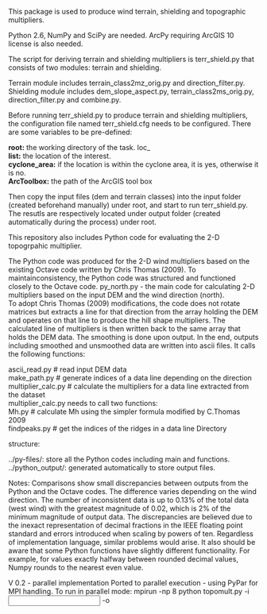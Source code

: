 This package is used to produce wind terrain, shielding and topographic
multipliers.

Python 2.6, NumPy and SciPy are needed. ArcPy requiring ArcGIS 10
license is also needed.

The script for deriving terrain and shielding multipliers is
terr\_shield.py that consists of two modules: terrain and shielding.

Terrain module includes terrain\_class2mz\_orig.py and
direction\_filter.py. Shielding module includes dem\_slope\_aspect.py,
terrain\_class2ms\_orig.py, direction\_filter.py and combine.py.

Before running terr\_shield.py to produce terrain and shielding
multipliers, the configuration file named terr\_shield.cfg needs to be
configured. There are some variables to be pre-defined:

<strong>root:</strong> the working directory of the task. loc\_<br/>
<strong>list:</strong> the location of the interest.<br/>
<strong>cyclone\_area:</strong> if the location is within the cyclone area, it is yes, otherwise it is no.<br/>
<strong>ArcToolbox:</strong> the path of the ArcGIS tool box

Then copy the input files (dem and terrain classes) into the input
folder (created beforehand manually) under root, and start to run
terr\_shield.py. The resutls are respectively located under output
folder (created automatically during the process) under root.

This repository also includes Python code for evaluating the 2-D
topogrpahic multiplier.

The Python code was produced for the 2-D wind multipliers based on the
existing Octave code written by Chris Thomas (2009). To
maintainconsistency, the Python code was structured and functioned
closely to the Octave code. py\_north.py - the main code for calculating
2-D multipliers based on the input DEM and the wind direction (north).\
To adopt Chris Thomas (2009) modifications, the code does not rotate
matrices but extracts a line for that direction from the array holding
the DEM and operates on that line to produce the hill shape multipliers.
The calculated line of multipliers is then written back to the same
array that holds the DEM data. The smoothing is done upon output. In the
end, outputs including smoothed and unsmoothed data are written into
ascii files. It calls the following functions:<br/> 

ascii\_read.py \# read input DEM data<br/> 
make\_path.py \# generate indices of a data line depending on the direction <br/>
multiplier\_calc.py \# calculate the multipliers for a data line extracted from the dataset<br/>
multiplier\_calc.py needs to call two functions:<br/>
 Mh.py \# calculate Mh using the simpler formula modified by C.Thomas 2009<br/>
 findpeaks.py \# get the indices of the ridges in a data line Directory

structure:

../py-files/: store all the Python codes including main and functions.
../python\_output/: generated automatically to store output files.

Notes: Comparisons show small discrepancies between outputs from the
Python and the Octave codes. The difference varies depending on the wind
direction. The number of inconsistent data is up to 0.13% of the total
data (west wind) with the greatest magnitude of 0.02, which is 2% of the
minimum magnitude of output data. The discrepancies are believed due to
the inexact representation of decimal fractions in the IEEE floating
point standard and errors introduced when scaling by powers of ten.
Regardless of implementation language, similar problems would arise. It
also should be aware that some Python functions have slightly different
functionality. For example, for values exactly halfway between rounded
decimal values, Numpy rounds to the nearest even value.

V 0.2 - parallel implementation Ported to parallel execution - using
PyPar for MPI handling. To run in parallel mode: mpirun -np 8 python
topomult.py -i <input file> -o
<output path>






